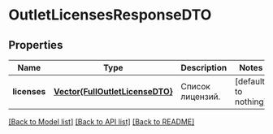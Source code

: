 # OutletLicensesResponseDTO


## Properties
Name | Type | Description | Notes
------------ | ------------- | ------------- | -------------
**licenses** | [**Vector{FullOutletLicenseDTO}**](FullOutletLicenseDTO.md) | Список лицензий. | [default to nothing]


[[Back to Model list]](../README.md#models) [[Back to API list]](../README.md#api-endpoints) [[Back to README]](../README.md)


